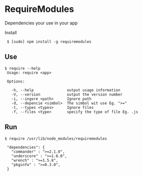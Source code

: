 RequireModules
==============

Dependencies your use in your app

Install
```console
 $ [sudo] npm install -g requiremodules
 ```

## Use
 ```console
$ require --help
  Usage: require <app>

  Options:

    -h, --help               output usage information
    -V, --version            output the version number
    -i, --ingore <path>      Ignore path
    -d, --depencie <simbol>  The simbol wit use Eg. ">="
    -t, --types <types>      Ignore files
    -f, --files <type>       specify the type of file Eg. .js

```

## Run

 ```console
$ require /usr/lib/node_modules/requiremodules

  "dependencies": {
    "commander" : ">=2.1.0",
    "underscore" : ">=1.6.0",
    "wrench" : ">=1.5.8",
    "pkginfo" : ">=0.3.0",
  }

```